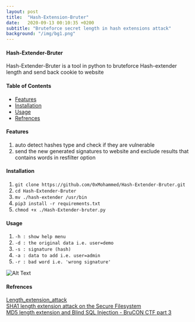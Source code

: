 ```yaml
---
layout: post
title:  "Hash-Extension-Bruter"
date:   2020-09-13 00:10:35 +0200
subtitle: "Bruteforce secret length in hash extensions attack"
background: "/img/bg1.png"
---
```


#### Hash-Extender-Bruter  
Hash-Extender-Bruter is a tool in python to bruteforce Hash-extender length and send back cookie to website  
  
#### Table of Contents  
* [Features](#Features)  
* [Installation](#Installation)  
* [Usage](#Usage)  
* [Refrences](#Refrences)  
  
#### Features  
1. auto detect hashes type and check if they are vulnerable  
2. send the new generated signatures to website and exclude results that contains words in resfilter option  
  
#### Installation  
1. ```git clone https://github.com/0xMohammed/Hash-Extender-Bruter.git```  
2. ```cd Hash-Extender-Bruter```  
3. ```mv ./hash-extender /usr/bin```  
4. ```pip3 install -r requirements.txt```  
5. ```chmod +x ./Hash-Extender-bruter.py```  
  
#### Usage  
1. ```-h : show help menu```  
2. ```-d : the original data i.e. user=demo```  
3. ```-s : signature (hash)```  
4. ```-a : data to add i.e. user=admin```  
5. ```-r : bad word i.e. 'wrong signature'```  
  
![Alt Text](https://github.com/0xMohammed/Hash-Extender-Bruter/blob/master/Images/Peek%202020-09-11%2018-45.gif)  
  
#### Refrences  
[Length_extension_attack](https://en.wikipedia.org/wiki/Length_extension_attack)  
[SHA1 length extension attack on the Secure Filesystem](https://www.youtube.com/watch?v=6QQ4kgDWQ9w)  
[MD5 length extension and Blind SQL Injection - BruCON CTF part 3](https://www.youtube.com/watch?v=sMla6_4Z-CQ)  

